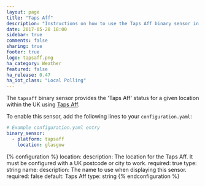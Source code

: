 ```yaml
---
layout: page
title: "Taps Aff"
description: "Instructions on how to use the Taps Aff binary sensor in Home Assistant."
date: 2017-05-28 18:00
sidebar: true
comments: false
sharing: true
footer: true
logo: tapsaff.png
ha_category: Weather
featured: false
ha_release: 0.47
ha_iot_class: "Local Polling"
---
```



The `tapsaff` binary sensor provides the 'Taps Aff' status for a given location within the UK using [Taps Aff](http://www.taps-aff.co.uk). 

To enable this sensor, add the following lines to your `configuration.yaml`:

```yaml
# Example configuration.yaml entry
binary_sensor:
  - platform: tapsaff
    location: glasgow
```

{% configuration %}
location:
  description: The location for the Taps Aff. It must be configured with a UK postcode or city to work.
  required: true
  type: string
name:
  description: The name to use when displaying this sensor.
  required: false
  default: Taps Aff
  type: string
{% endconfiguration %}
